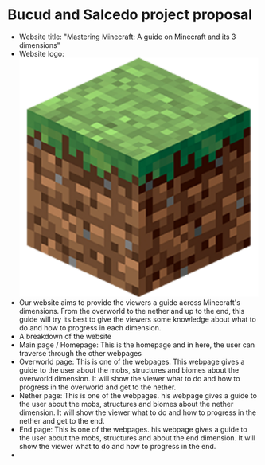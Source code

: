 # Bucud and Salcedo project proposal
- Website title: "Mastering Minecraft: A guide on Minecraft and its 3 dimensions"
- Website logo: 
![Logo](minecraft.png)
- Our website aims to provide the viewers a guide across Minecraft's dimensions. From the overworld to the nether and up to the end, this guide will try its best to give the viewers some knowledge about what to do and how to progress in each dimension. 
- A breakdown of the website
- Main page / Homepage: This is the homepage and in here, the user can traverse through the other webpages
- Overworld page: This is one of the webpages. This webpage gives a guide to the user about the mobs, structures and biomes about the overworld dimension. It will show the viewer what to do and how to progress in the overworld and get to the nether.
- Nether page: This is one of the webpages. his webpage gives a guide to the user about the mobs, structures and biomes about the nether dimension. It will show the viewer what to do and how to progress in the nether and get to the end.
- End page: This is one of the webpages. his webpage gives a guide to the user about the mobs, structures and about the end dimension. It will show the viewer what to do and how to progress in the end.
- 